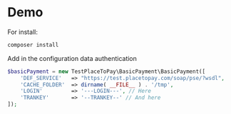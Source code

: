 # Demo
For install:

```php
composer install
```

Add in the configuration data authentication

```php
$basicPayment = new TestPlaceToPay\BasicPayment\BasicPayment([
	'DEF_SERVICE'	=> "https://test.placetopay.com/soap/pse/?wsdl",
	'CACHE_FOLDER'	=> dirname( __FILE__ ) . '/tmp',
	'LOGIN'			=> '---LOGIN---', // Here
	'TRANKEY'		=> '--TRANKEY--' // And here
]);
```
